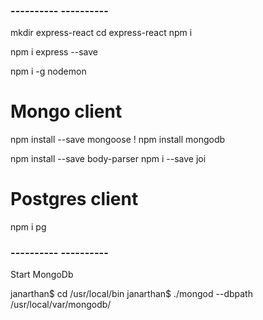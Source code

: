 
### ---------- ---------- ###

mkdir express-react
cd express-react
npm i

npm i express --save

npm i -g nodemon

# Mongo client
npm install --save mongoose
! npm install mongodb

npm install --save body-parser
npm i --save joi

# Postgres client
npm i pg

### ---------- ---------- ###
Start MongoDb

janarthan$ cd /usr/local/bin
janarthan$ ./mongod --dbpath /usr/local/var/mongodb/

